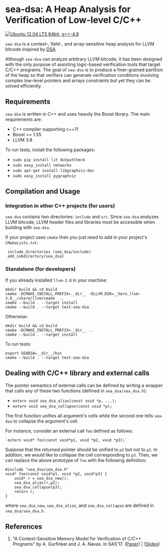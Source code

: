 # sea-dsa: A Heap Analysis for Verification of Low-level C/C++ #

<a href="https://travis-ci.org/seahorn/sea-dsa"><img src="https://travis-ci.org/seahorn/sea-dsa.svg?branch=master" title="Ubuntu 12.04 LTS 64bit, g++-4.8"/></a>


`sea-dsa` is a context-, field-, and array-sensitive heap analysis for
LLVM bitcode inspired
by [DSA](http://llvm.org/pubs/2003-11-15-DataStructureAnalysisTR.ps).

Although `sea-dsa` can analyze arbitrary LLVM bitcode, it has been
designed with the only purpose of assisting logic-based verification
tools that target C/C++ programs. The goal of `sea-dsa` is to produce
a finer-grained partition of the heap so that verifiers can generate
verification conditions involving complex low-level pointers and
arrays constraints but yet they can be solved efficiently.

## Requirements ## 

`sea-dsa` is written in C++ and uses heavily the Boost library. The
main requirements are:

- C++ compiler supporting c++11
- Boost >= 1.55
- LLVM 3.8

To run tests, install the following packages:

- `sudo pip install lit OutputCheck`
- `sudo easy_install networkx`
- `sudo apt-get install libgraphviz-dev`
- `sudo easy_install pygraphviz`

## Compilation and Usage ##

### Integration in other C++ projects (for users) ## 

`sea-dsa` contains two directories: `include` and `src`. Since
`sea-dsa` analyzes LLVM bitcode, LLVM header files and libraries must
be accessible when building with `sea-dsa`.

If your project uses `cmake` then you just need to add in your
project's `CMakeLists.txt`:

	 include_directories (sea_dsa/include)
	 add_subdirectory(sea_dsa)

### Standalone (for developers) ###

If you already installed `llvm-3.8` in your machine:

    mkdir build && cd build
	cmake -DCMAKE_INSTALL_PREFIX=__dir__ -DLLVM_DIR=__here_llvm-3.8__/share/llvm/cmake  ..
   	cmake --build . --target install
	cmake --build . --target test-sea-dsa
	
Otherwise:

    mkdir build && cd build
	cmake -DCMAKE_INSTALL_PREFIX=__dir__ ..
    cmake --build . --target install

To run tests:

    export SEADSA=__dir__/bin
	cmake --build . --target test-sea-dsa

## Dealing with C/C++ library and external calls ##

The pointer semantics of external calls can be defined by writing a
wrapper that calls any of these two functions (defined in
`sea_dsa/sea_dsa.h`):

- `extern void sea_dsa_alias(const void *p, ...);`
- `extern void sea_dsa_collapse(const void *p);`

The first function unifies all argument's cells while the second one
tells `sea-dsa` to collapse the argument's cell.

For instance, consider an external call `foo` defined as follows:

	`extern void* foo(const void*p1, void *p2, void *p3);`

Suppose that the returned pointer should be unified to `p2` but not to
`p1`. In addition, we would like to collapse the cell corresponding to
`p3`. Then, we can replace the above prototype of `foo` with the
following definition:

	#include "sea_dsa/sea_dsa.h"
	void* foo(const void*p1, void *p2, void*p3) {
		void* r = sea_dsa_new();
		sea_dsa_alias(r,p2);
		sea_dsa_collapse(p3);
		return r;
	}

where `sea_dsa_new`, `sea_dsa_alias`, and `sea_dsa_collapse` are
defined in `sea_dsa/sea_dsa.h`.

## References ## 

1. "A Context-Sensitive Memory Model for Verification of C/C++
   Programs" by A. Gurfinkel and J. A. Navas. In SAS'17. ([Paper](https://jorgenavas.github.io/papers/sea-dsa-SAS17.pdf)) | ([Slides](https://jorgenavas.github.io/slides/sea-dsa-SAS17-slides.pdf))



